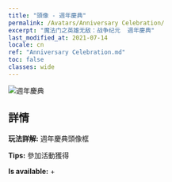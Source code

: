 ```yaml
---
title: "頭像 - 週年慶典"
permalink: /Avatars/Anniversary Celebration/
excerpt: "魔法门之英雄无敌：战争纪元  週年慶典"
last_modified_at: 2021-07-14
locale: cn
ref: "Anniversary Celebration.md"
toc: false
classes: wide
---
```

 ![週年慶典](/images/a/avatarFrame_65.png)

## 詳情

 **玩法詳解:** 週年慶典頭像框 

 **Tips:** 參加活動獲得 

 **Is available:**  + 

